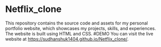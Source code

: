 # Netflix_clone
This repository contains the source code and assets for my personal portfolio website, which showcases my projects, skills, and experiences. The website is built using HTML and CSS.
#DEMO
You can visit the live website at https://sudhanshuk1404.github.io/Netflix_clone/.

